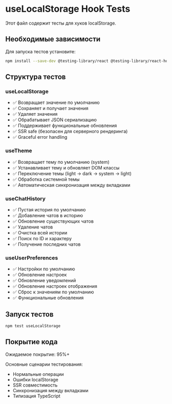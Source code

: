 # useLocalStorage Hook Tests

Этот файл содержит тесты для хуков localStorage.

## Необходимые зависимости

Для запуска тестов установите:

```bash
npm install --save-dev @testing-library/react @testing-library/react-hooks jest @types/jest
```

## Структура тестов

### useLocalStorage

- ✅ Возвращает значение по умолчанию
- ✅ Сохраняет и получает значения
- ✅ Удаляет значения
- ✅ Обрабатывает JSON сериализацию
- ✅ Поддерживает функциональные обновления
- ✅ SSR safe (безопасен для серверного рендеринга)
- ✅ Graceful error handling

### useTheme

- ✅ Возвращает тему по умолчанию (system)
- ✅ Устанавливает тему и обновляет DOM классы
- ✅ Переключение темы (light → dark → system → light)
- ✅ Обработка системной темы
- ✅ Автоматическая синхронизация между вкладками

### useChatHistory

- ✅ Пустая история по умолчанию
- ✅ Добавление чатов в историю
- ✅ Обновление существующих чатов
- ✅ Удаление чатов
- ✅ Очистка всей истории
- ✅ Поиск по ID и характеру
- ✅ Получение последних чатов

### useUserPreferences

- ✅ Настройки по умолчанию
- ✅ Обновление настроек
- ✅ Обновление уведомлений
- ✅ Обновление настроек отображения
- ✅ Сброс к значениям по умолчанию
- ✅ Функциональные обновления

## Запуск тестов

```bash
npm test useLocalStorage
```

## Покрытие кода

Ожидаемое покрытие: 95%+

Основные сценарии тестирования:

- Нормальные операции
- Ошибки localStorage
- SSR совместимость
- Синхронизация между вкладками
- Типизация TypeScript
